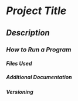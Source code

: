 # ***Project Title***
## ***Description***
### ***How to Run a Program***
#### ***Files Used***
##### ***Additional Documentation***
###### ***Versioning***
